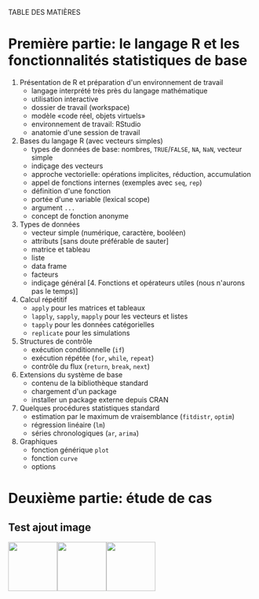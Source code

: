 TABLE DES MATIÈRES

# Première partie: le langage R et les fonctionnalités statistiques de base
  
  
1. Présentation de R et préparation d'un environnement de travail
   - langage interprété très près du langage mathématique
   - utilisation interactive
   - dossier de travail (workspace)
   - modèle «code réel, objets virtuels»
   - environnement de travail: RStudio
   - anatomie d'une session de travail
2. Bases du langage R (avec vecteurs simples)
   - types de données de base: nombres, `TRUE`/`FALSE`, `NA`, `NaN`,
     vecteur simple
   - indiçage des vecteurs
   - approche vectorielle: opérations implicites, réduction,
     accumulation
   - appel de fonctions internes (exemples avec `seq`, `rep`)
   - définition d'une fonction
   - portée d'une variable (lexical scope)
   - argument `...`
   - concept de fonction anonyme
3. Types de données
   - vecteur simple (numérique, caractère, booléen)
   - attributs [sans doute préférable de sauter]
   - matrice et tableau
   - liste
   - data frame
   - facteurs
   - indiçage général
[4. Fonctions et opérateurs utiles (nous n'aurons pas le temps)]
5. Calcul répétitif
   - `apply` pour les matrices et tableaux
   - `lapply`, `sapply`, `mapply` pour les vecteurs et listes
   - `tapply` pour les données catégorielles
   - `replicate` pour les simulations
6. Structures de contrôle
   - exécution conditionnelle (`if`)
   - exécution répétée (`for`, `while`, `repeat`)
   - contrôle du flux (`return`, `break`, `next`)
7. Extensions du système de base
   - contenu de la bibliothèque standard
   - chargement d'un package
   - installer un package externe depuis CRAN
8. Quelques procédures statistiques standard
   - estimation par le maximum de vraisemblance (`fitdistr`, `optim`)
   - régression linéaire (`lm`)
   - séries chronologiques (`ar`, `arima`)
9. Graphiques
   - fonction générique `plot`
   - fonction `curve`
   - options
   
# Deuxième partie: étude de cas
## Test ajout image
<img src="https://github.com/vigou3/raquebec-intro/blob/master/Statement/Octocat.png" width="100"><img src="https://github.com/vigou3/raquebec-intro/blob/master/Statement/R_logo.svg.png" width="100"><img src="https://github.com/vigou3/raquebec-intro/blob/master/Statement/Alecive-Flatwoken-Apps-Haroopad.ico" width="100">
